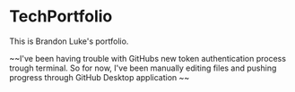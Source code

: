 # TechPortfolio
This is Brandon Luke's portfolio.

~~I've been having trouble with GitHubs new token authentication
  process trough terminal. So for now, I've been manually editing 
  files and pushing progress through GitHub Desktop application ~~